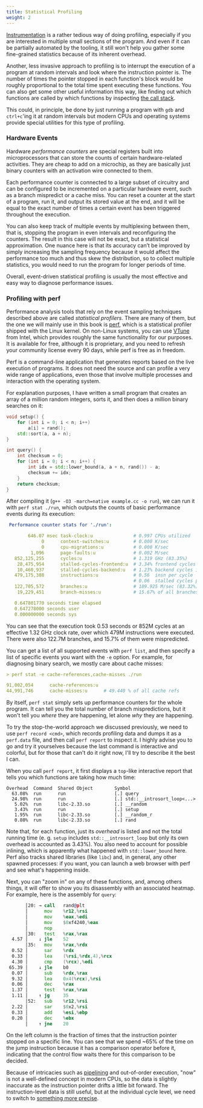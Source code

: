 ```yaml
---
title: Statistical Profiling
weight: 2
---
```


[Instrumentation](../instrumentation) is a rather tedious way of doing profiling, especially if you are interested in multiple small sections of the program. And even if it can be partially automated by the tooling, it still won't help you gather some fine-grained statistics because of its inherent overhead.

Another, less invasive approach to profiling is to interrupt the execution of a program at random intervals and look where the instruction pointer is. The number of times the pointer stopped in each function's block would be roughly proportional to the total time spent executing these functions. You can also get some other useful information this way, like finding out which functions are called by which functions by inspecting [the call stack](/hpc/architecture/functions).

This could, in principle, be done by just running a program with `gdb` and `ctrl+c`'ing it at random intervals but modern CPUs and operating systems provide special utilities for this type of profiling.

### Hardware Events

Hardware *performance counters* are special registers built into microprocessors that can store the counts of certain hardware-related activities. They are cheap to add on a microchip, as they are basically just binary counters with an activation wire connected to them.

Each performance counter is connected to a large subset of circuitry and can be configured to be incremented on a particular hardware event, such as a branch mispredict or a cache miss. You can reset a counter at the start of a program, run it, and output its stored value at the end, and it will be equal to the exact number of times a certain event has been triggered throughout the execution.

You can also keep track of multiple events by multiplexing between them, that is, stopping the program in even intervals and reconfiguring the counters. The result in this case will not be exact, but a statistical approximation. One nuance here is that its accuracy can’t be improved by simply increasing the sampling frequency because it would affect the performance too much and thus skew the distribution, so to collect multiple statistics, you would need to run the program for longer periods of time.

Overall, event-driven statistical profiling is usually the most effective and easy way to diagnose performance issues.

### Profiling with perf

Performance analysis tools that rely on the event sampling techniques described above are called *statistical profilers*. There are many of them, but the one we will mainly use in this book is [perf](https://perf.wiki.kernel.org/), which is a statistical profiler shipped with the Linux kernel. On non-Linux systems, you can use [VTune](https://software.intel.com/content/www/us/en/develop/tools/oneapi/components/vtune-profiler.html#gs.cuc0ks) from Intel, which provides roughly the same functionality for our purposes. It is available for free, although it is proprietary, and you need to refresh your community license every 90 days, while perf is free as in freedom.

Perf is a command-line application that generates reports based on the live execution of programs. It does not need the source and can profile a very wide range of applications, even those that involve multiple processes and interaction with the operating system.

For explanation purposes, I have written a small program that creates an array of a million random integers, sorts it, and then does a million binary searches on it:

```c++
void setup() {
    for (int i = 0; i < n; i++)
        a[i] = rand();
    std::sort(a, a + n);
}

int query() {
    int checksum = 0;
    for (int i = 0; i < n; i++) {
        int idx = std::lower_bound(a, a + n, rand()) - a;
        checksum += idx;
    }
    return checksum;
}
```

After compiling it (`g++ -O3 -march=native example.cc -o run`), we can run it with `perf stat ./run`, which outputs the counts of basic performance events during its execution:

```yaml
 Performance counter stats for './run':

        646.07 msec task-clock:u               # 0.997 CPUs utilized          
             0      context-switches:u         # 0.000 K/sec                  
             0      cpu-migrations:u           # 0.000 K/sec                  
         1,096      page-faults:u              # 0.002 M/sec                  
   852,125,255      cycles:u                   # 1.319 GHz (83.35%)
    28,475,954      stalled-cycles-frontend:u  # 3.34% frontend cycles idle (83.30%)
    10,460,937      stalled-cycles-backend:u   # 1.23% backend cycles idle (83.28%)
   479,175,388      instructions:u             # 0.56  insn per cycle         
                                               # 0.06  stalled cycles per insn (83.28%)
   122,705,572      branches:u                 # 189.925 M/sec (83.32%)
    19,229,451      branch-misses:u            # 15.67% of all branches (83.47%)

   0.647801770 seconds time elapsed
   0.647278000 seconds user
   0.000000000 seconds sys
```

You can see that the execution took 0.53 seconds or 852M cycles at an effective 1.32 GHz clock rate, over which 479M instructions were executed. There were also 122.7M branches, and 15.7% of them were mispredicted.

You can get a list of all supported events with `perf list`, and then specify a list of specific events you want with the `-e` option. For example, for diagnosing binary search, we mostly care about cache misses:

```yaml
> perf stat -e cache-references,cache-misses ./run

91,002,054      cache-references:u                                          
44,991,746      cache-misses:u      # 49.440 % of all cache refs
```

By itself, `perf stat` simply sets up performance counters for the whole program. It can tell you the total number of branch mispredictions, but it won't tell you *where* they are happening, let alone *why* they are happening.

To try the stop-the-world approach we discussed previously, we need to use `perf record <cmd>`, which records profiling data and dumps it as a `perf.data` file, and then call `perf report` to inspect it. I highly advise you to go and try it yourselves because the last command is interactive and colorful, but for those that can't do it right now, I'll try to describe it the best I can.

When you call `perf report`, it first displays a `top`-like interactive report that tells you which functions are taking how much time:

```
Overhead  Command  Shared Object        Symbol
  63.08%  run      run                  [.] query
  24.98%  run      run                  [.] std::__introsort_loop<...>
   5.02%  run      libc-2.33.so         [.] __random
   3.43%  run      run                  [.] setup
   1.95%  run      libc-2.33.so         [.] __random_r
   0.80%  run      libc-2.33.so         [.] rand
```

Note that, for each function, just its *overhead* is listed and not the total running time (e. g. `setup` includes `std::__introsort_loop` but only its own overhead is accounted as 3.43%). You also need to account for possible inlining, which is apparently what happened with `std::lower_bound` here. Perf also tracks shared libraries (like `libc`) and, in general, any other spawned processes: if you want, you can launch a web browser with perf and see what's happening inside.

Next, you can "zoom in" on any of these functions, and, among others things, it will offer to show you its disassembly with an associated heatmap. For example, here is the assembly for `query`:

```asm
       │20: → call   rand@plt
       │      mov    %r12,%rsi
       │      mov    %eax,%edi
       │      mov    $0xf4240,%eax
       │      nop    
       │30:   test   %rax,%rax
  4.57 │    ↓ jle    52
       │35:   mov    %rax,%rdx
  0.52 │      sar    %rdx
  0.33 │      lea    (%rsi,%rdx,4),%rcx
  4.30 │      cmp    (%rcx),%edi
 65.39 │    ↓ jle    b0
  0.07 │      sub    %rdx,%rax
  9.32 │      lea    0x4(%rcx),%rsi
  0.06 │      dec    %rax
  1.37 │      test   %rax,%rax
  1.11 │    ↑ jg     35
       │52:   sub    %r12,%rsi
  2.22 │      sar    $0x2,%rsi
  0.33 │      add    %esi,%ebp
  0.20 │      dec    %ebx
       │    ↑ jne    20
```

On the left column is the fraction of times that the instruction pointer stopped on a specific line. You can see that we spend ~65% of the time on the jump instruction because it has a comparison operator before it, indicating that the control flow waits there for this comparison to be decided.

Because of intricacies such as [pipelining](/hpc/pipelining) and out-of-order execution, "now" is not a well-defined concept in modern CPUs, so the data is slightly inaccurate as the instruction pointer drifts a little bit forward. The instruction-level data is still useful, but at the individual cycle level, we need to switch to [something more precise](../simulation).

<!-- flame graphs -->
